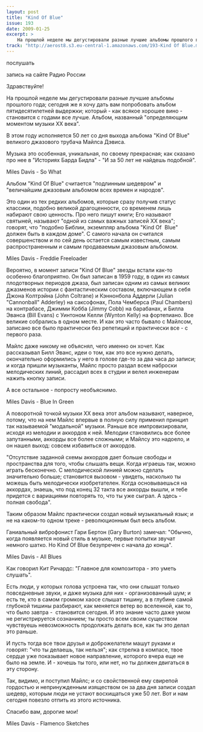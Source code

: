 ```yaml
---
layout: post
title: "Kind Of Blue"
issue: 193
date: 2009-01-25
excerpt: >
    На прошлой неделе мы дегустировали разные лучшие альбомы прошлого года; сегодня же я хочу дать вам попробовать альбом пятидесятилетней выдержки; который - как всякое хорошее вино - становится с годами все лучше. Альбом, названный "определяющим моментом музыки XX века".
track: "http://aerost8.s3.eu-central-1.amazonaws.com/193-Kind Of Blue.mp3"
---
```


послушать

запись на сайте Радио России

Здравствуйте!

На прошлой неделе мы дегустировали разные лучшие альбомы прошлого года; сегодня же я хочу дать вам попробовать альбом пятидесятилетней выдержки; который - как всякое хорошее вино - становится с годами все лучше. Альбом, названный "определяющим моментом музыки XX века".

В этом году исполняется 50 лет со дня выхода альбома "Kind Of Blue" великого джазового трубача Майлса Дэвиса.

Музыка это особенная, уникальная, по своему прекрасная; как сказано про нее в "Историях Барда Бидла" - "И за 50 лет не найдешь подобной".

Miles Davis - So What

Альбом "Kind Of Blue" считается "подлинным шедевром" и "величайшим джазовым альбомом всех времен и народов".

Это один из тех редких альбомов, которые сразу получив статус классики, подобно великой драгоценности, со временем лишь набирают свою ценность. Про него пишут книги; Его называют святыней, называют "одной из самых важных записей XX века"; говорят, что "подобно Библии, экземпляр альбома "Kind Of  Blue" должен быть в каждом доме". С самого начала он считался совершенством и по сей день остается самым известным, самым распространенным и самым продаваемым джазовым альбомом.

Miles Davis - Freddie Freeloader

Вероятно, в момент записи "Kind Of Blue" звезды встали как-то особенно благоприятно. Он был записан в 1959 году, в один из самых плодотворных периодов джаза, был записан одним из самых великих джазменов истории с фантастическим составом, включающем в себя Джона Колтрэйна (John Coltrane) и Кэннонбола Аддерли (Julian "Cannonball" Adderley) на саксофонах, Пола Чемберса (Paul Chambers) на контрабасе, Джимми Кобба (Jimmy Cobb) на барабанах, и Билла Эванса (Bill Evans) с Уинтоном Келли (Wynton Kelly) на фортепиано. Все великие собрались в одном месте. И как это часто бывало с Майлсом, записано все было практически без репетиций и практически все - с первого раза.

Майлс даже никому не объяснял, чего именно он хочет. Как рассказывал Билл Эванс, идеи о том, как это все нужно делать, окончательно оформились у него в голове где-то за два часа до записи; и когда пришли музыканты, Майлс просто раздал всем наброски мелодических линий, рассадил всех в студии и велел инженерам нажить кнопку записи.

А все остальное - попросту необъяснимо.

Miles Davis - Blue In Green

А поворотной точкой музыки XX века этот альбом называют, наверное, потому, что на нем Майлс впервые в полную силу применил принцип так называемой "модальной" музыки. Раньше все импровизировали, исходя из мелодии и аккордов к ней. Мелодии становились все более запутанными, аккорды все более сложными; и Майлсу это надоело, и он нашел выход: совсем избавиться от аккордов.

"Отсутствие заданной схемы аккордов дает больше свободы и пространства для того, чтобы слышать вещи. Когда играешь так, можно играть бесконечно. С мелодической линией можно сделать значительно больше; становится вызовом - увидеть, насколько ты можешь быть мелодически изобретателен. Когда основываешься на аккордах, знаешь, что под конец 32 такта все аккорды вышли, и тебе придется с вариациями повторять то, что ты уже сыграл. А здесь - полная свобода".

Таким образом Майлс практически создал новый музыкальный язык; и не на каком-то одном треке - революционным был весь альбом.

Ганиальный виброфонист Гари Бертон (Gary Burton) замечал: "Обычно, когда появляется новый стиль в музыке, первые попытки звучат немного шатко. Но Kind Of Blue безупречен с начала до конца".

Miles Davis - All Blues

Как говорил Кит Ричардс: "Главное для композитора - это уметь слушать".

Есть люди, у которых голова устроена так, что они слышат только повседневные звуки, и даже музыка для них - организованный шум; и есть те, кто в самом громком хаосе слышат тишину, а в глубине самой глубокой тишины разбирают, как меняется ветер во вселенной, как то, что было завтра -  становится сегодня. И это знание часто даже умом не регистрируется сознанием; ты просто всем своим существом чувствуешь невозможность продолжать делать все, как ты это делал это раньше.

И пусть тогда все твои друзья и доброжелатели машут руками и говорят: "что ты делаешь, так нельзя"; как стрелка в компасе, твое сердце уже показывает новое направление, которого вчера еще не было на земле. И - хочешь ты того, или нет, но ты должен двигаться в эту сторону.

Так, видимо, и поступил Майлс; и со свойственной ему свирепой гордостью и непринужденным изяществом он за два дня записи создал шедевр, которым люди не устают восхищаться уже 50 лет. Вот и нам сегодня повезло отпить из этого источника.

Спасибо вам, дорогие мои!

Miles Davis - Flamenco Sketches
